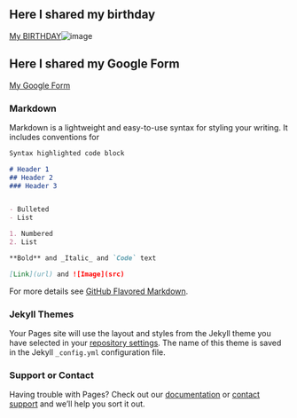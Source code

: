 
## Here I shared my birthday

 [My BIRTHDAY](https://calendar.google.com/event?action=TEMPLATE&amp;tmeid=N3JydG1nOGl1Y3U4aHV2a3ZtcmJnM2JwanBfMjAxODA5MjQgdm92YTExMTYyOEBt&amp;tmsrc=vova111628%40gmail.com&amp;scp=ALL)![image](https://www.google.com/calendar/images/ext/gc_button1_uk.gif)

## Here I shared my Google Form

[My Google Form](https://docs.google.com/forms/d/e/1FAIpQLSeoOOwRAOJtDfp8XeRCOZpuvebAiRUWEvDLBDUwpcNwqSo6eg/viewform?embedded=true)


### Markdown

Markdown is a lightweight and easy-to-use syntax for styling your writing. It includes conventions for

```markdown
Syntax highlighted code block

# Header 1
## Header 2
### Header 3


- Bulleted
- List

1. Numbered
2. List

**Bold** and _Italic_ and `Code` text

[Link](url) and ![Image](src)
```

For more details see [GitHub Flavored Markdown](https://guides.github.com/features/mastering-markdown/).

### Jekyll Themes

Your Pages site will use the layout and styles from the Jekyll theme you have selected in your [repository settings](https://github.com/Volodymyr111628/Volodymyr111628.github.io/settings). The name of this theme is saved in the Jekyll `_config.yml` configuration file.

### Support or Contact

Having trouble with Pages? Check out our [documentation](https://help.github.com/categories/github-pages-basics/) or [contact support](https://github.com/contact) and we’ll help you sort it out.
